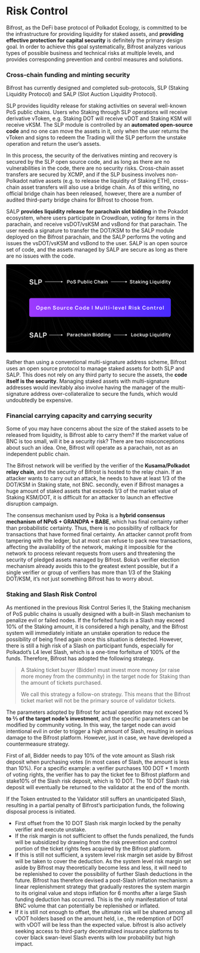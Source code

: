 # Risk Control

Bifrost, as the DeFi base protocol of Polkadot Ecology, is committed to be the infrastructure for providing liquidity for staked assets, and **providing effective protection for capital security** is definitely the primary design goal. In order to achieve this goal systematically, Bifrost analyzes various types of possible business and technical risks at multiple levels, and provides corresponding prevention and control measures and solutions.

### Cross-chain funding and minting security

Bifrost has currently designed and completed sub-protocols, SLP \(Staking Liquidity Protocol\) and SALP \(Slot Auction Liquidity Protocol\).

SLP provides liquidity release for staking activities on several well-known PoS public chains. Users who Staking through SLP operations will receive derivative vToken, e.g. Staking DOT will receive vDOT and Staking KSM will receive vKSM. The SLP module is controlled by an **automated open-source code** and no one can move the assets in it, only when the user returns the vToken and signs to redeem the Trading will the SLP perform the unstake operation and return the user’s assets.

In this process, the security of the derivatives minting and recovery is secured by the SLP open source code, and as long as there are no vulnerabilities in the code, there are no security risks. Cross-chain asset transfers are secured by XCMP, and if the SLP business involves non-Polkadot native assets \(e.g. to release the liquidity of Staking ETH\), cross-chain asset transfers will also use a bridge chain. As of this writing, no official bridge chain has been released, however, there are a number of audited third-party bridge chains for Bifrost to choose from.

SALP **provides liquidity release for parachain slot bidding** in the Pokadot ecosystem, where users participate in Crowdloan, voting for items in the parachain, and receive vsDOT/vsKSM and vsBond for that parachain. The user needs a signature to transfer the DOT/KSM to the SALP module deployed on the Bifrost parachain, and the SALP performs the voting and issues the vsDOT/vsKSM and vsBond to the user. SALP is an open source set of code, and the assets managed by SALP are secure as long as there are no issues with the code.

![](../.gitbook/assets/risk-control.png)

Rather than using a conventional multi-signature address scheme, Bifrost uses an open source protocol to manage staked assets for both SLP and SALP. This does not rely on any third party to secure the assets, the **code itself is the security**. Managing staked assets with multi-signature addresses would inevitably also involve having the manager of the multi-signature address over-collateralize to secure the funds, which would undoubtedly be expensive.

### Financial carrying capacity and carrying security

Some of you may have concerns about the size of the staked assets to be released from liquidity, is Bifrost able to carry them? If the market value of BNC is too small, will it be a security risk? There are two misconceptions about such an idea. One, Bifrost will operate as a parachain, not as an independent public chain.

The Bifrost network will be verified by the verifier of the **Kusama/Polkadot relay chain**, and the security of Bifrost is hosted to the relay chain. If an attacker wants to carry out an attack, he needs to have at least 1/3 of the DOT/KSM in Staking state, not BNC. secondly, even if Bifrost manages a huge amount of staked assets that exceeds 1/3 of the market value of Staking KSM/DOT, it is difficult for an attacker to launch an effective disruption campaign.

The consensus mechanism used by Poka is a **hybrid consensus mechanism of NPoS + GRANDPA + BABE**, which has final certainty rather than probabilistic certainty. Thus, there is no possibility of rollback for transactions that have formed final certainty. An attacker cannot profit from tampering with the ledger, but at most can refuse to pack new transactions, affecting the availability of the network, making it impossible for the network to process relevant requests from users and threatening the security of pledged assets managed by Bifrost. Boka’s verifier election mechanism already avoids this to the greatest extent possible, but if a single verifier or group of verifiers has more than 1/3 of the Staking DOT/KSM, it’s not just something Bifrost has to worry about.

### Staking and Slash Risk Control

As mentioned in the previous Risk Control Series II, the Staking mechanism of PoS public chains is usually designed with a built-in Slash mechanism to penalize evil or failed nodes. If the forfeited funds in a Slash may exceed 10% of the Staking amount, it is considered a high penalty, and the Bifrost system will immediately initiate an unstake operation to reduce the possibility of being fined again once this situation is detected. However, there is still a high risk of a Slash on participant funds, especially for Polkadot’s L4 level Slash, which is a one-time forfeiture of 100% of the funds. Therefore, Bifrost has adopted the following strategy.

> A Staking ticket buyer \(Bidder\) must invest more money \(or raise more money from the community\) in the target node for Staking than the amount of tickets purchased. 
>
> We call this strategy a follow-on strategy. This means that the Bifrost ticket market will not be the primary source of validator tickets.

The parameters adopted by Bifrost for actual operation may not exceed **½ to ⅔** **of the target node’s investment**, and the specific parameters can be modified by community voting. In this way, the target node can avoid intentional evil in order to trigger a high amount of Slash, resulting in serious damage to the Bifrost platform. However, just in case, we have developed a countermeasure strategy.

First of all, Bidder needs to pay 10% of the vote amount as Slash risk deposit when purchasing votes \(in most cases of Slash, the amount is less than 10%\). For a specific example: a verifier purchases 100 DOT \* 1 month of voting rights, the verifier has to pay the ticket fee to Bifrost platform and stake10% of the Slash risk deposit, which is 10 DOT. The 10 DOT Slash risk deposit will eventually be returned to the validator at the end of the month.

If the Token entrusted to the Validator still suffers an unanticipated Slash, resulting in a partial penalty of Bifrost’s participation funds, the following disposal process is initiated.

* First offset from the 10 DOT Slash risk margin locked by the penalty verifier and execute unstake.
* If the risk margin is not sufficient to offset the funds penalized, the funds will be subsidized by drawing from the risk prevention and control portion of the ticket rights fees acquired by the Bifrost platform.
* If this is still not sufficient, a system level risk margin set aside by Bifrost will be taken to cover the deduction. As the system level risk margin set aside by Bifrost may theoretically become less and less, it will need to be replenished to cover the possibility of further Slash deductions in the future. Bifrost has therefore devised a post-Slash inflation mechanism: a linear replenishment strategy that gradually restores the system margin to its original value and stops inflation for 6 months after a large Slash funding deduction has occurred. This is the only manifestation of total BNC volume that can potentially be replenished or inflated.
* If it is still not enough to offset, the ultimate risk will be shared among all vDOT holders based on the amount held, i.e., the redemption of DOT with vDOT will be less than the expected value. bifrost is also actively seeking access to third-party decentralized insurance platforms to cover black swan-level Slash events with low probability but high impact.

